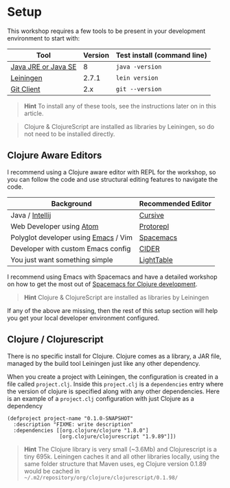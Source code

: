 # Setup

This workshop requires a few tools to be present in your development environment to start with:

| Tool                                                                                      | Version | Test install (command line) |
|-------------------------------------------------------------------------------------------|---------|-----------------------------|
| [Java JRE or Java SE](http://www.oracle.com/technetwork/java/javase/downloads/index.html) |       8 | `java -version`             |
| [Leiningen](http://leiningen.org/)                                                        |   2.7.1 | `lein version`              |
| [Git Client](https://git-scm.com/)                                                        |     2.x | `git --version`             |

> **Hint** To install any of these tools, see the instructions later on in this article.

> Clojure & ClojureScript are installed as libraries by Leiningen, so do not need to be installed directly.


## Clojure Aware Editors

I recommend using a Clojure aware editor with REPL for the workshop, so you can follow the code and use structural editing features to navigate the code.

| Background                                                                 | Recommended Editor                                 |
|----------------------------------------------------------------------------|----------------------------------------------------|
| Java / [Intellij]()                                                        | [Cursive](https://cursive-ide.com/)                |
| Web Developer using [Atom](https://atom.io)                                | [Protorepl](https://atom.io/packages/proto-repl)   |
| Polyglot developer using [Emacs](http://www.gnu.org/software/emacs/) / Vim | [Spacemacs](https://github.com/syl20bnr/spacemacs) |
| Developer with custom Emacs config                                         | [CIDER](https://github.com/clojure-emacs/cider)    |
| You just want something simple                                             | [LightTable](http://lighttable.com/)               |

I recommend using Emacs with Spacemacs and have a detailed workshop on how to get the most out of [Spacemacs for Clojure development](https://practicalli.github.io/spacemacs/).

> **Hint** Clojure & ClojureScript are installed as libraries by Leiningen

If any of the above are missing, then the rest of this setup section will help you get your local developer environment configured.


## Clojure / Clojurescript

There is no specific install for Clojure.  Clojure comes as a library, a JAR file, managed by the build tool Leiningen just like any other dependency.

When you create a project with Leiningen, the configuration is created in a file called `project.clj`.  Inside this `project.clj` is a `dependencies` entry where the version of clojure is specified along with any other dependencies.  Here is an example of a `project.clj` configuration with just Clojure as a dependency

```
(defproject project-name "0.1.0-SNAPSHOT"
  :description "FIXME: write description"
  :dependencies [[org.clojure/clojure "1.8.0"]
                 [org.clojure/clojurescript "1.9.89"]])
```
  
> **Hint** The Clojure library is very small (~3.6Mb) and Clojurescript is a tiny 695k.  Leiningen caches it and all other libraries locally, using the same folder structure that Maven uses, eg  Clojure version 0.1.89 would be cached in ` ~/.m2/repository/org/clojure/clojurescript/0.1.98/`
